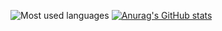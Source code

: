 ![Most used languages](https://github-readme-stats.vercel.app/api/top-langs/?username=pablotrrs&theme=jolly&layout=compact)
[![Anurag's GitHub stats](https://github-readme-stats.vercel.app/api?username=pablotrrs)](https://github.com/anuraghazra/github-readme-stats)

<!--
**pablotrrs/pablotrrs** is a ✨ _special_ ✨ repository because its `README.md` (this file) appears on your GitHub profile.

Here are some ideas to get you started:

- 🔭 I’m currently working on ...
- 🌱 I’m currently learning ...
- 👯 I’m looking to collaborate on ...
- 🤔 I’m looking for help with ...
- 💬 Ask me about ...
- 📫 How to reach me: ...
- 😄 Pronouns: ...
- ⚡ Fun fact: ...
-->
